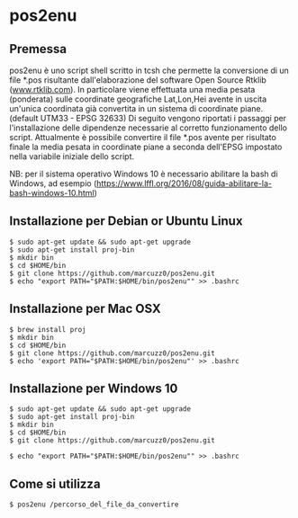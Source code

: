 # pos2enu
## Premessa
pos2enu è uno script shell scritto in tcsh che permette la conversione di un file *.pos risultante dall'elaborazione del software Open Source Rtklib (www.rtklib.com).
In particolare viene effettuata una media pesata (ponderata) sulle coordinate geografiche Lat,Lon,Hei avente in uscita un'unica
coordinata già convertita in un sistema di coordinate piane. (default UTM33 - EPSG 32633)
Di seguito vengono riportati i passaggi per l'installazione delle dipendenze necessarie al corretto funzionamento dello script.
Attualmente è possibile convertire il file *.pos avente per risultato finale la media pesata in coordinate piane a seconda dell'EPSG impostato nella variabile iniziale dello script.

NB: per il sistema operativo Windows 10 è necessario abilitare la bash di Windows, ad esempio (https://www.lffl.org/2016/08/guida-abilitare-la-bash-windows-10.html)

## Installazione per Debian or Ubuntu Linux
```
$ sudo apt-get update && sudo apt-get upgrade
$ sudo apt-get install proj-bin
$ mkdir bin
$ cd $HOME/bin
$ git clone https://github.com/marcuzz0/pos2enu.git
$ echo "export PATH="$PATH:$HOME/bin/pos2enu"" >> .bashrc
```

## Installazione per Mac OSX
```
$ brew install proj
$ mkdir bin
$ cd $HOME/bin
$ git clone https://github.com/marcuzz0/pos2enu.git
$ echo 'export PATH="$PATH:$HOME/bin/pos2enu"' >> .bashrc
````

## Installazione per Windows 10
```
$ sudo apt-get update && sudo apt-get upgrade
$ sudo apt-get install proj-bin
$ mkdir bin
$ cd $HOME/bin
$ git clone https://github.com/marcuzz0/pos2enu.git

$ echo "export PATH="$PATH:$HOME/bin/pos2enu"" >> .bashrc
```

## Come si utilizza
```
$ pos2enu /percorso_del_file_da_convertire
```

